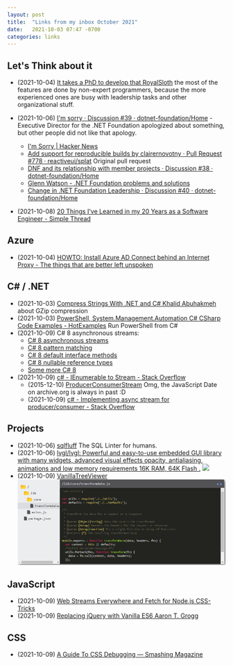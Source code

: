 ```yaml
---
layout: post
title:  "Links from my inbox October 2021"
date:   2021-10-03 07:47 -0700
categories: links
---
```


## Let's Think about it

- (2021-10-04) [It takes a PhD to develop that   RoyalSloth](https://blog.royalsloth.eu/posts/it-takes-a-phd-to-develop-that/) the most of the features are done by non-expert programmers, because the more experienced ones are busy with leadership tasks and other organizational stuff.

- (2021-10-06) [I'm sorry · Discussion #39 · dotnet-foundation/Home](https://github.com/dotnet-foundation/Home/discussions/39) - Executive Director for the .NET Foundation apologized about something, but other people did not like that apology.
    * [I'm Sorry | Hacker News](https://news.ycombinator.com/item?id=28779342)
    * [Add support for reproducible builds by clairernovotny · Pull Request #778 · reactiveui/splat](https://github.com/reactiveui/splat/pull/778/files) Original pull request
    * [DNF and its relationship with member projects · Discussion #38 · dotnet-foundation/Home](https://github.com/dotnet-foundation/Home/discussions/38)
    * [Glenn Watson - .NET Foundation problems and solutions](https://www.glennwatson.net/posts/dnf-problems-solutions)
    * [Change in .NET Foundation Leadership · Discussion #40 · dotnet-foundation/Home](https://github.com/dotnet-foundation/Home/discussions/40)
- (2021-10-08) [20 Things I've Learned in my 20 Years as a Software Engineer - Simple Thread](https://www.simplethread.com/20-things-ive-learned-in-my-20-years-as-a-software-engineer/)


## Azure

- (2021-10-04) [HOWTO: Install Azure AD Connect behind an Internet Proxy - The things that are better left unspoken](https://dirteam.com/sander/2021/01/19/howto-install-azure-ad-connect-behind-an-internet-proxy/)


## C# / .NET

- (2021-10-03) [Compress Strings With .NET and C# Khalid Abuhakmeh](https://khalidabuhakmeh.com/compress-strings-with-dotnet-and-csharp?utm_source=csharpdigest&utm_medium=email&utm_campaign=383) about GZip compression
- (2021-10-03) [PowerShell, System.Management.Automation C#  CSharp  Code Examples - HotExamples](https://csharp.hotexamples.com/examples/System.Management.Automation/PowerShell/-/php-powershell-class-examples.html) Run PowerShell from C#
- (2021-10-09) C# 8 asynchronous streams:
    * [C# 8 asynchronous streams](https://developers.redhat.com/blog/2020/02/24/c-8-asynchronous-streams)
    * [C# 8 pattern matching](https://developers.redhat.com/blog/2020/02/27/c-8-pattern-matching)
    * [C# 8 default interface methods](https://developers.redhat.com/blog/2020/03/03/c-8-default-interface-methods)
    * [C# 8 nullable reference types](https://developers.redhat.com/blog/2020/03/05/c-8-nullable-reference-types)
    * [Some more C# 8](https://developers.redhat.com/blog/2020/03/11/some-more-c-8)
- (2021-10-09) [c# - IEnumerable to Stream - Stack Overflow](https://stackoverflow.com/questions/22047900/ienumerable-to-stream)
    * (2015-12-10) [ProducerConsumerStream](https://web.archive.org/web/20151210235510/http://www.informit.com/guides/content.aspx?g=dotnet&seqNum=852) Omg, the JavaScript Date on archive.org is always in past :D
    * (2021-10-09) [c# - Implementing async stream for producer/consumer - Stack Overflow](https://stackoverflow.com/questions/3721552/implementing-async-stream-for-producer-consumer)

## Projects

- (2021-10-06) [sqlfluff](https://www.sqlfluff.com/) The SQL Linter for humans.
- (2021-10-06) [lvgl/lvgl: Powerful and easy-to-use embedded GUI library with many widgets, advanced visual effects  opacity, antialiasing, animations  and low memory requirements  16K RAM, 64K Flash .](https://github.com/lvgl/lvgl)
![](https://camo.githubusercontent.com/b9f59645f486900c0f75fb74b2af9fefbda3575ead45de9194d60e8176c02f40/68747470733a2f2f6c76676c2e696f2f6173736574732f696d616765732f6c76676c5f776964676574735f64656d6f2e676966)
- (2021-10-09) [VanillaTreeViewer](https://abhchand.me/vanilla-tree-viewer/)
![picture 1](../../images/0c87a2a2adbf85dbf78696d17fff56e14b22ec34f439fe960325c255e89969f9.png)



## JavaScript

- (2021-10-09) [Web Streams Everywhere  and Fetch for Node.js    CSS-Tricks](https://css-tricks.com/web-streams-everywhere-and-fetch-for-node-js/)
- (2021-10-09) [Replacing jQuery with Vanilla ES6   Aaron T. Grogg](https://aarontgrogg.com/blog/2021/09/29/replacing-jquery-with-vanilla-es6/)

## CSS

- (2021-10-09) [A Guide To CSS Debugging — Smashing Magazine](https://www.smashingmagazine.com/2021/10/guide-debugging-css/)




